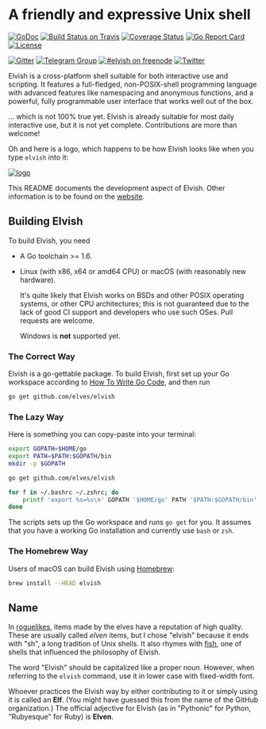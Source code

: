 # A friendly and expressive Unix shell

[![GoDoc](http://godoc.org/github.com/elves/elvish?status.svg)](http://godoc.org/github.com/elves/elvish)
[![Build Status on Travis](https://travis-ci.org/elves/elvish.svg?branch=master)](https://travis-ci.org/elves/elvish)
[![Coverage Status](https://coveralls.io/repos/github/elves/elvish/badge.svg?branch=master)](https://coveralls.io/github/elves/elvish?branch=master)
[![Go Report Card](https://goreportcard.com/badge/github.com/elves/elvish)](https://goreportcard.com/report/github.com/elves/elvish)
[![License](https://img.shields.io/badge/License-BSD%202--Clause-orange.svg)](https://opensource.org/licenses/BSD-2-Clause)

[![Gitter](https://badges.gitter.im/Join%20Chat.svg)](https://gitter.im/elves/elvish-public)
[![Telegram Group](https://img.shields.io/badge/telegram%20group-join-blue.svg)](https://telegram.me/elvish)
[![#elvish on freenode](https://img.shields.io/badge/freenode-%23elvish-000000.svg)](https://webchat.freenode.net/?channels=elvish)
[![Twitter](https://img.shields.io/twitter/url/http/shields.io.svg?style=social)](https://twitter.com/RealElvishShell)

Elvish is a cross-platform shell suitable for both interactive use and scripting. It features a full-fledged, non-POSIX-shell programming language with advanced features like namespacing and anonymous functions, and a powerful, fully programmable user interface that works well out of the box.

... which is not 100% true yet. Elvish is already suitable for most daily interactive use, but it is not yet complete. Contributions are more than welcome!

Oh and here is a logo, which happens to be how Elvish looks like when you type `elvish` into it:

[![logo](https://elvish.io/assets/logo.svg)](https://elvish.io/)

This README documents the development aspect of Elvish. Other information is to be found on the [website](https://elvish.io).


## Building Elvish

To build Elvish, you need

*   A Go toolchain >= 1.6.

*   Linux (with x86, x64 or amd64 CPU) or macOS (with reasonably new hardware).

    It's quite likely that Elvish works on BSDs and other POSIX operating systems, or other CPU architectures; this is not guaranteed due to the lack of good CI support and developers who use such OSes. Pull requests are welcome.

    Windows is **not** supported yet.

### The Correct Way

Elvish is a go-gettable package. To build Elvish, first set up your Go workspace according to [How To Write Go Code](http://golang.org/doc/code.html), and then run

```sh
go get github.com/elves/elvish
```

### The Lazy Way

Here is something you can copy-paste into your terminal:

```sh
export GOPATH=$HOME/go
export PATH=$PATH:$GOPATH/bin
mkdir -p $GOPATH

go get github.com/elves/elvish

for f in ~/.bashrc ~/.zshrc; do
    printf 'export %s=%s\n' GOPATH '$HOME/go' PATH '$PATH:$GOPATH/bin' >> $f
done
```

The scripts sets up the Go workspace and runs `go get` for you. It assumes that you have a working Go installation and currently use `bash` or `zsh`.

### The Homebrew Way

Users of macOS can build Elvish using [Homebrew](http://brew.sh):

```sh
brew install --HEAD elvish
```


## Name

In [roguelikes](https://en.wikipedia.org/wiki/Roguelike), items made by the elves have a reputation of high quality. These are usually called *elven* items, but I chose "elvish" because it ends with "sh", a long tradition of Unix shells. It also rhymes with [fish](https://fishshell.com), one of shells that influenced the philosophy of Elvish.

The word "Elvish" should be capitalized like a proper noun. However, when referring to the `elvish` command, use it in lower case with fixed-width font.

Whoever practices the Elvish way by either contributing to it or simply using it is called an **Elf**. (You might have guessed this from the name of the GitHub organization.) The official adjective for Elvish (as in "Pythonic" for Python, "Rubyesque" for Ruby) is **Elven**.
